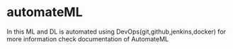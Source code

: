 # automateML
In this ML and DL is automated using DevOps(git,github,jenkins,docker)
for more information check documentation of AutomateML
